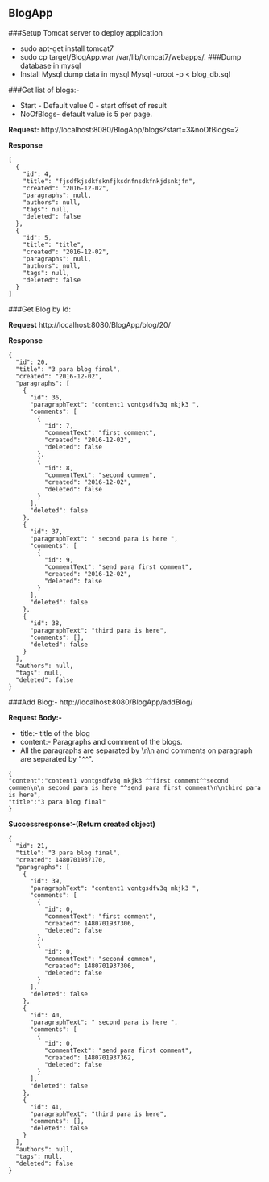 ## BlogApp
###Setup Tomcat server to deploy application
* sudo apt-get install tomcat7
* sudo cp target/BlogApp.war /var/lib/tomcat7/webapps/.
###Dump database in mysql
* Install Mysql dump data in mysql
Mysql -uroot -p < blog_db.sql

###Get list of blogs:- 
 * Start<Optional Parameter> - Default value 0 - start offset of result
 * NoOfBlogs<optional parameter>- default value is 5 per page.

**Request:**
http://localhost:8080/BlogApp/blogs?start=3&noOfBlogs=2

**Response**

```
[
  {
    "id": 4,
    "title": "fjsdfkjsdkfsknfjksdnfnsdkfnkjdsnkjfn",
    "created": "2016-12-02",
    "paragraphs": null,
    "authors": null,
    "tags": null,
    "deleted": false
  },
  {
    "id": 5,
    "title": "title",
    "created": "2016-12-02",
    "paragraphs": null,
    "authors": null,
    "tags": null,
    "deleted": false
  }
]
```

###Get Blog by Id:

**Request**
http://localhost:8080/BlogApp/blog/20/

**Response**
```
{
  "id": 20,
  "title": "3 para blog final",
  "created": "2016-12-02",
  "paragraphs": [
    {
      "id": 36,
      "paragraphText": "content1 vontgsdfv3q mkjk3 ",
      "comments": [
        {
          "id": 7,
          "commentText": "first comment",
          "created": "2016-12-02",
          "deleted": false
        },
        {
          "id": 8,
          "commentText": "second commen",
          "created": "2016-12-02",
          "deleted": false
        }
      ],
      "deleted": false
    },
    {
      "id": 37,
      "paragraphText": " second para is here ",
      "comments": [
        {
          "id": 9,
          "commentText": "send para first comment",
          "created": "2016-12-02",
          "deleted": false
        }
      ],
      "deleted": false
    },
    {
      "id": 38,
      "paragraphText": "third para is here",
      "comments": [],
      "deleted": false
    }
  ],
  "authors": null,
  "tags": null,
  "deleted": false
}
```

###Add Blog:-
http://localhost:8080/BlogApp/addBlog/

**Request Body:-**
* title:- title of the blog
* content:- Paragraphs and comment of the blogs.
* All the paragraphs are separated by \n\n and comments on paragraph are separated by "^^".

```
{
"content":"content1 vontgsdfv3q mkjk3 ^^first comment^^second commen\n\n second para is here ^^send para first comment\n\nthird para is here",
"title":"3 para blog final"
}
```

**Successresponse:-(Return created object)**

```
{
  "id": 21,
  "title": "3 para blog final",
  "created": 1480701937170,
  "paragraphs": [
    {
      "id": 39,
      "paragraphText": "content1 vontgsdfv3q mkjk3 ",
      "comments": [
        {
          "id": 0,
          "commentText": "first comment",
          "created": 1480701937306,
          "deleted": false
        },
        {
          "id": 0,
          "commentText": "second commen",
          "created": 1480701937306,
          "deleted": false
        }
      ],
      "deleted": false
    },
    {
      "id": 40,
      "paragraphText": " second para is here ",
      "comments": [
        {
          "id": 0,
          "commentText": "send para first comment",
          "created": 1480701937362,
          "deleted": false
        }
      ],
      "deleted": false
    },
    {
      "id": 41,
      "paragraphText": "third para is here",
      "comments": [],
      "deleted": false
    }
  ],
  "authors": null,
  "tags": null,
  "deleted": false
}
```


